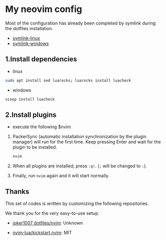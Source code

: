 # My neovim config

Most of the configuration has already been completed by symlink during the
dotfiles installation.

- [symlink-linux](../linux/symlink.sh)
- [symlink-windows](../windows/setup/symlink.ps1)

## 1.Install dependencies

- linux

```bash
sudo apt install sed luarocks; luarocks install luacheck
```

- windows

```powershell
scoop install luacheck
```

## 2.Install plugins

- execute the following $nvim

1. PackerSync (automatic installation synchronization by the plugin manager)
   will run for the first time. Keep pressing Enter and wait for the plugin to
   be installed.

   ```bash
   nvim
   ```

2. When all plugins are installed, press `:q!`. (`;` will be changed to `:`).

3. Finally, run `nvim` again and it will start normally.

## Thanks

This set of codes is written by customizing the following repositories.

We thank you for the very easy-to-use setup.

- [joker1007 dotfiles/nvim](https://github.com/joker1007/dotfiles/tree/master/nvim):
  Unknown

- [nvim-lua/kickstart.nvim](https://github.com/nvim-lua/kickstart.nvim/blob/master/LICENSE.md):
  MIT
